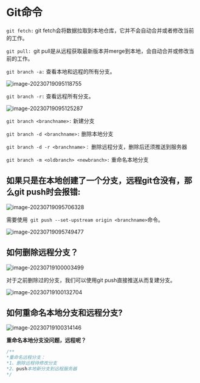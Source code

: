 # Git命令

`git fetch:`  git fetch会将数据拉取到本地仓库，它并不会自动合并或者修改当前的工作。

`git pull: `git pull是从远程获取最新版本并merge到本地，会自动合并或修改当前的工作。

`git branch -a:` 查看本地和远程的所有分支。

![image-20230719095118755](/Users/jiang/Desktop/Workspace/笔记文档/Git命令.assets/image-20230719095118755.png)

`git branch -r:` 查看远程所有分支。

![image-20230719095125287](/Users/jiang/Desktop/Workspace/笔记文档/Git命令.assets/image-20230719095125287.png)

`git branch <branchname>:` 新建分支

`git branch -d <branchname>:` 删除本地分支

`git branch -d -r <branchname>：` 删除远程分支，删除后还须推送到服务器

`git branch -m <oldbranch> <newbranch>:` 重命名本地分支

## 如果只是在本地创建了一个分支，远程git仓没有，那么git push时会报错:

![image-20230719095706328](/Users/jiang/Desktop/Workspace/笔记文档/Git命令.assets/image-20230719095706328.png)

需要使用` git push --set-upstream origin <branchname>`命令。

![image-20230719095749477](/Users/jiang/Desktop/Workspace/笔记文档/Git命令.assets/image-20230719095749477.png)

## 如何删除远程分支？

![image-20230719100003499](/Users/jiang/Desktop/Workspace/笔记文档/Git命令.assets/image-20230719100003499.png)

对于之前删除过的分支，我们可以使用git push直接推送从而复建分支。

![image-20230719100132704](/Users/jiang/Desktop/Workspace/笔记文档/Git命令.assets/image-20230719100132704.png)

## 如何重命名本地分支和远程分支?

![image-20230719100314146](/Users/jiang/Desktop/Workspace/笔记文档/Git命令.assets/image-20230719100314146.png)

**重命名本地分支没问题，远程呢？**

```java
/**
*重命名远程分支：
*1、删除远程待修改分支
*2、push本地新分支到远程服务器
*/
```